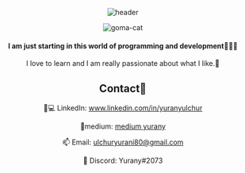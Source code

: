 <div align="center">


![header](https://github.com/YuranyUlchur/YuranyUlchur/assets/111533983/2e9d4071-08e3-40b2-8dc4-96fc54d83ddf)

![goma-cat](https://github.com/YuranyUlchur/YuranyUlchur/assets/111533983/af74dfc9-eaa2-4274-b2f6-a7822c6938af)



#### I am just starting in this world of programming and development👩🏽‍💻
  I love to learn and I am really passionate about what I like.💖
## Contact📩
👩💻 LinkedIn: www.linkedin.com/in/yuranyulchur

📜medium: [medium yurany](https://medium.com/@ulchuryurani80)

📫 Email: ulchuryurani80@gmail.com

🤖 Discord: Yurany#2073
  
  
</div>
